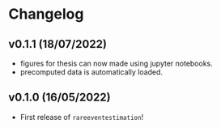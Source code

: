 # Changelog

## v0.1.1 (18/07/2022)

- figures for thesis can now made using jupyter notebooks.
- precomputed data is automatically loaded.

## v0.1.0 (16/05/2022)

- First release of `rareeventestimation`!